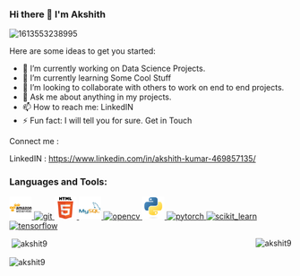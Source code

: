 ### Hi there 👋 I'm Akshith
![1613553238995](https://user-images.githubusercontent.com/40689141/117109546-7427ba80-ada2-11eb-9a16-4660cc7967df.jpg)


Here are some ideas to get you started:

- 🔭 I’m currently working on Data Science Projects.
- 🌱 I’m currently learning Some Cool Stuff
- 👯 I’m looking to collaborate with others to work on end to end projects.
- 💬 Ask me about anything in my projects.
- 📫 How to reach me: LinkedIN
- ⚡ Fun fact: I will tell you for sure. Get in Touch

Connect me :

LinkedIN : https://www.linkedin.com/in/akshith-kumar-469857135/


<h3 align="left">Languages and Tools:</h3>
<p align="left"> <a href="https://aws.amazon.com" target="_blank"> <img src="https://raw.githubusercontent.com/devicons/devicon/master/icons/amazonwebservices/amazonwebservices-original-wordmark.svg" alt="aws" width="40" height="40"/> </a>  <a href="https://git-scm.com/" target="_blank"> <img src="https://www.vectorlogo.zone/logos/git-scm/git-scm-icon.svg" alt="git" width="40" height="40"/> </a> <a href="https://www.w3.org/html/" target="_blank"> <img src="https://raw.githubusercontent.com/devicons/devicon/master/icons/html5/html5-original-wordmark.svg" alt="html5" width="40" height="40"/> </a> <a href="https://www.mysql.com/" target="_blank"> <img src="https://raw.githubusercontent.com/devicons/devicon/master/icons/mysql/mysql-original-wordmark.svg" alt="mysql" width="40" height="40"/> </a> <a href="https://opencv.org/" target="_blank"> <img src="https://www.vectorlogo.zone/logos/opencv/opencv-icon.svg" alt="opencv" width="40" height="40"/> </a> <a href="https://www.python.org" target="_blank"> <img src="https://raw.githubusercontent.com/devicons/devicon/master/icons/python/python-original.svg" alt="python" width="40" height="40"/> </a> <a href="https://pytorch.org/" target="_blank"> <img src="https://www.vectorlogo.zone/logos/pytorch/pytorch-icon.svg" alt="pytorch" width="40" height="40"/> </a> <a href="https://scikit-learn.org/" target="_blank"> <img src="https://upload.wikimedia.org/wikipedia/commons/0/05/Scikit_learn_logo_small.svg" alt="scikit_learn" width="40" height="40"/> </a> <a href="https://www.tensorflow.org" target="_blank"> <img src="https://www.vectorlogo.zone/logos/tensorflow/tensorflow-icon.svg" alt="tensorflow" width="40" height="40"/> </a> </p>


<p><img align="right" src="https://github-readme-stats.vercel.app/api/top-langs?username=akshit9&show_icons=true&locale=en&layout=compact" alt="akshit9" /></p>

<p>&nbsp;<img align="center" src="https://github-readme-stats.vercel.app/api?username=akshit9&show_icons=true&locale=en" alt="akshit9" /></p>

<p><img align="center" src="https://github-readme-streak-stats.herokuapp.com/?user=akshit9&" alt="akshit9" /></p>










